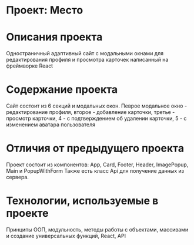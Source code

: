 # Проект: Место

# Описания проекта
Одностраничный адаптивный сайт с модальными окнами для редактирования профиля и просмотра карточек написанный на фреймворке React

# Содержание проекта
Cайт состоит из 6 секций и модальных окон. Певрое модальное окно - редактирование профиля, второе - добавление карточки, третье - просмотр карточки, 4 - с подтверждением об удалении карточки, 5 - с изменением аватара пользователя

# Отличия от предыдущего проекта
Проект состоит из компонентов: App, Card, Footer, Header, ImagePopup, Main и PopupWithForm
Также есть класс Api для получение данных из сервера.

# Технологии, используемые в проекте
Принципы ООП, модульность, методы работы с объектами, массивами и создание универсальных функций, React, API
